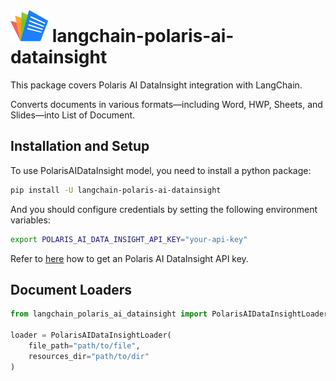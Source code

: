 # ![logo](https://raw.githubusercontent.com/PolarisOfficeRnD/PolarisAIDataInsight/main/assets/logo/polarisoffice-logo-small.svg) langchain-polaris-ai-datainsight

This package covers Polaris AI DataInsight integration with LangChain.

Converts documents in various formats—including Word, HWP, Sheets, and Slides—into List of Document.

## Installation and Setup

To use PolarisAIDataInsight model, you need to install a python package:

```bash
pip install -U langchain-polaris-ai-datainsight
```

And you should configure credentials by setting the following environment variables:

```bash
export POLARIS_AI_DATA_INSIGHT_API_KEY="your-api-key"
```

Refer to [here](https://datainsight.polarisoffice.com/documentation/quickstart) how to get an Polaris AI DataInsight API key.


## Document Loaders


```python
from langchain_polaris_ai_datainsight import PolarisAIDataInsightLoader

loader = PolarisAIDataInsightLoader(
    file_path="path/to/file",
    resources_dir="path/to/dir"
)
```